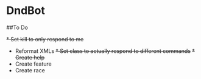 # DndBot

##To Do

~~* Set kill to only respond to me~~
* Reformat XMLs
~~* Set class to actually respond to different commands~~
~~* Create help~~
* Create feature
* Create race